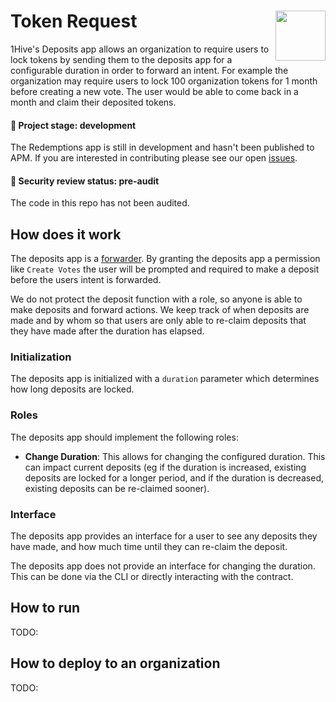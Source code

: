 # Token Request <img align="right" src="https://github.com/1Hive/website/blob/master/website/static/img/bee.png" height="80px" />

1Hive's Deposits app allows an organization to require users to lock tokens by sending them to the deposits app for a configurable duration in order to forward an intent. For example the organization may require users to lock 100 organization tokens for 1 month before creating a new vote. The user would be able to come back in a month and claim their deposited tokens. 

#### 🐲 Project stage: development

The Redemptions app is still in development and hasn't been published to APM. If you are interested in contributing please see our open [issues](https://github.com/1hive/deposits-app/issues).

#### 🚨 Security review status: pre-audit

The code in this repo has not been audited.

## How does it work

The deposits app is a [forwarder](https://hack.aragon.org/docs/forwarding-intro). By granting the deposits app a permission like `Create Votes` the user will be prompted and required to make a deposit before the users intent is forwarded. 

We do not protect the deposit function with a role, so anyone is able to make deposits and forward actions. We keep track of when deposits are made and by whom so that users are only able to re-claim deposits that they have made after the duration has elapsed.

### Initialization

The deposits app is initialized with a `duration` parameter which determines how long deposits are locked. 

### Roles
The deposits app should implement the following roles:

- **Change Duration**: This allows for changing the configured duration. This can impact current deposits (eg if the duration is increased, existing deposits are locked for a longer period, and if the duration is decreased, existing deposits can be re-claimed sooner).  

### Interface

The deposits app provides an interface for a user to see any deposits they have made, and how much time until they can re-claim the deposit. 

The deposits app does not provide an interface for changing the duration. This can be done via the CLI or directly interacting with the contract.

## How to run

TODO:

## How to deploy to an organization

TODO:
